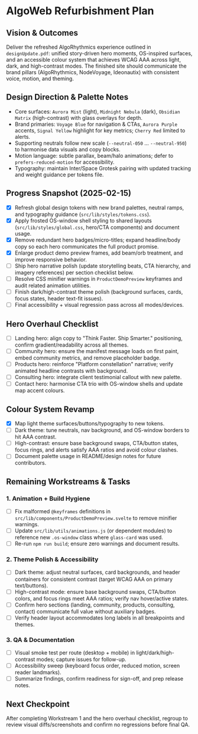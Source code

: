 # AlgoWeb Refurbishment Plan

## Vision & Outcomes
Deliver the refreshed AlgoRhythmics experience outlined in `designUpdate.pdf`: unified story-driven hero moments, OS-inspired surfaces, and an accessible colour system that achieves WCAG AAA across light, dark, and high-contrast modes. The finished site should communicate the brand pillars (AlgoRhythmics, NodeVoyage, Ideonautix) with consistent voice, motion, and theming.

## Design Direction & Palette Notes
- Core surfaces: `Aurora Mist` (light), `Midnight Nebula` (dark), `Obsidian Matrix` (high-contrast) with glass overlays for depth.
- Brand primaries: `Voyage Blue` for navigation & CTAs, `Aurora Purple` accents, `Signal Yellow` highlight for key metrics; `Cherry Red` limited to alerts.
- Supporting neutrals follow new scale (`--neutral-050` … `--neutral-950`) to harmonise data visuals and copy blocks.
- Motion language: subtle parallax, beam/halo animations; defer to `prefers-reduced-motion` for accessibility.
- Typography: maintain Inter/Space Grotesk pairing with updated tracking and weight guidance per tokens file.

## Progress Snapshot (2025-02-15)
- [x] Refresh global design tokens with new brand palettes, neutral ramps, and typography guidance (`src/lib/styles/tokens.css`).
- [x] Apply frosted OS-window shell styling to shared layouts (`src/lib/styles/global.css`, hero/CTA components) and document usage.
- [x] Remove redundant hero badges/micro-titles; expand headline/body copy so each hero communicates the full product promise.
- [x] Enlarge product demo preview frames, add beam/orb treatment, and improve responsive behavior.
- [ ] Ship hero narrative polish (update storytelling beats, CTA hierarchy, and imagery references) per section checklist below.
- [ ] Resolve CSS minifier warnings in `ProductDemoPreview` keyframes and audit related animation utilities.
- [ ] Finish dark/high-contrast theme polish (background surfaces, cards, focus states, header text-fit issues).
- [ ] Final accessibility + visual regression pass across all modes/devices.

## Hero Overhaul Checklist
- [ ] Landing hero: align copy to "Think Faster. Ship Smarter." positioning, confirm gradient/readability across all themes.
- [ ] Community hero: ensure the manifest message loads on first paint, embed community metrics, and remove placeholder badge.
- [ ] Products hero: reinforce "Platform constellation" narrative; verify animated headline contrasts with background.
- [ ] Consulting hero: integrate client testimonial callout with new palette.
- [ ] Contact hero: harmonise CTA trio with OS-window shells and update map accent colours.

## Colour System Revamp
- [x] Map light theme surfaces/buttons/typography to new tokens.
- [ ] Dark theme: tune neutrals, nav background, and OS-window borders to hit AAA contrast.
- [ ] High-contrast: ensure base background swaps, CTA/button states, focus rings, and alerts satisfy AAA ratios and avoid colour clashes.
- [ ] Document palette usage in README/design notes for future contributors.

## Remaining Workstreams & Tasks

### 1. Animation + Build Hygiene
- [ ] Fix malformed `@keyframes` definitions in `src/lib/components/ProductDemoPreview.svelte` to remove minifier warnings.
- [ ] Update `src/lib/utils/animations.js` (or dependent modules) to reference new `.os-window` class where `glass-card` was used.
- [ ] Re-run `npm run build`; ensure zero warnings and document results.

### 2. Theme Polish & Accessibility
- [ ] Dark theme: adjust neutral surfaces, card backgrounds, and header containers for consistent contrast (target WCAG AAA on primary text/buttons).
- [ ] High-contrast mode: ensure base background swaps, CTA/button colors, and focus rings meet AAA ratios; verify nav hover/active states.
- [ ] Confirm hero sections (landing, community, products, consulting, contact) communicate full value without auxiliary badges.
- [ ] Verify header layout accommodates long labels in all breakpoints and themes.

### 3. QA & Documentation
- [ ] Visual smoke test per route (desktop + mobile) in light/dark/high-contrast modes; capture issues for follow-up.
- [ ] Accessibility sweep (keyboard focus order, reduced motion, screen reader landmarks).
- [ ] Summarize findings, confirm readiness for sign-off, and prep release notes.

## Next Checkpoint
After completing Workstream 1 and the hero overhaul checklist, regroup to review visual diffs/screenshots and confirm no regressions before final QA.
